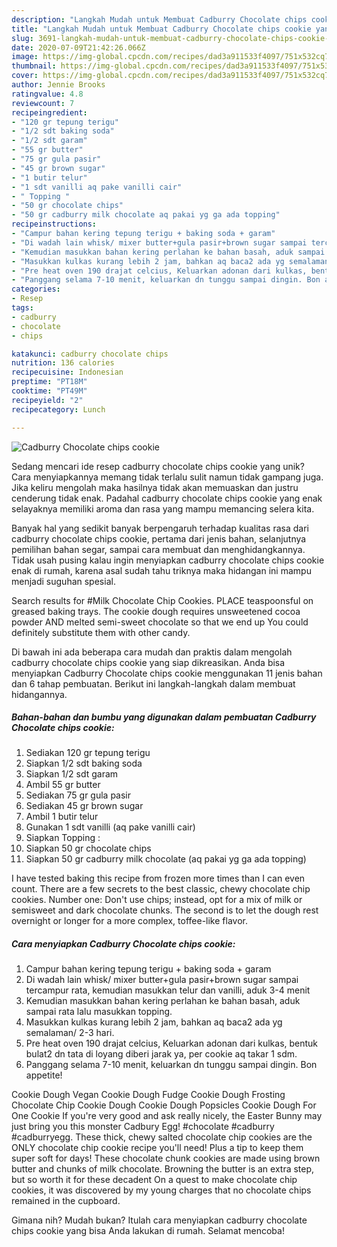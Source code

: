 ```yaml
---
description: "Langkah Mudah untuk Membuat Cadburry Chocolate chips cookie yang Enak"
title: "Langkah Mudah untuk Membuat Cadburry Chocolate chips cookie yang Enak"
slug: 3691-langkah-mudah-untuk-membuat-cadburry-chocolate-chips-cookie-yang-enak
date: 2020-07-09T21:42:26.066Z
image: https://img-global.cpcdn.com/recipes/dad3a911533f4097/751x532cq70/cadburry-chocolate-chips-cookie-foto-resep-utama.jpg
thumbnail: https://img-global.cpcdn.com/recipes/dad3a911533f4097/751x532cq70/cadburry-chocolate-chips-cookie-foto-resep-utama.jpg
cover: https://img-global.cpcdn.com/recipes/dad3a911533f4097/751x532cq70/cadburry-chocolate-chips-cookie-foto-resep-utama.jpg
author: Jennie Brooks
ratingvalue: 4.8
reviewcount: 7
recipeingredient:
- "120 gr tepung terigu"
- "1/2 sdt baking soda"
- "1/2 sdt garam"
- "55 gr butter"
- "75 gr gula pasir"
- "45 gr brown sugar"
- "1 butir telur"
- "1 sdt vanilli aq pake vanilli cair"
- " Topping "
- "50 gr chocolate chips"
- "50 gr cadburry milk chocolate aq pakai yg ga ada topping"
recipeinstructions:
- "Campur bahan kering tepung terigu + baking soda + garam"
- "Di wadah lain whisk/ mixer butter+gula pasir+brown sugar sampai tercampur rata, kemudian masukkan telur dan vanilli, aduk 3-4 menit"
- "Kemudian masukkan bahan kering perlahan ke bahan basah, aduk sampai rata lalu masukkan topping."
- "Masukkan kulkas kurang lebih 2 jam, bahkan aq baca2 ada yg semalaman/ 2-3 hari."
- "Pre heat oven 190 drajat celcius, Keluarkan adonan dari kulkas, bentuk bulat2 dn tata di loyang diberi jarak ya, per cookie aq takar 1 sdm."
- "Panggang selama 7-10 menit, keluarkan dn tunggu sampai dingin. Bon appetite!"
categories:
- Resep
tags:
- cadburry
- chocolate
- chips

katakunci: cadburry chocolate chips 
nutrition: 136 calories
recipecuisine: Indonesian
preptime: "PT18M"
cooktime: "PT49M"
recipeyield: "2"
recipecategory: Lunch

---
```



![Cadburry Chocolate chips cookie](https://img-global.cpcdn.com/recipes/dad3a911533f4097/751x532cq70/cadburry-chocolate-chips-cookie-foto-resep-utama.jpg)

Sedang mencari ide resep cadburry chocolate chips cookie yang unik? Cara menyiapkannya memang tidak terlalu sulit namun tidak gampang juga. Jika keliru mengolah maka hasilnya tidak akan memuaskan dan justru cenderung tidak enak. Padahal cadburry chocolate chips cookie yang enak selayaknya memiliki aroma dan rasa yang mampu memancing selera kita.

Banyak hal yang sedikit banyak berpengaruh terhadap kualitas rasa dari cadburry chocolate chips cookie, pertama dari jenis bahan, selanjutnya pemilihan bahan segar, sampai cara membuat dan menghidangkannya. Tidak usah pusing kalau ingin menyiapkan cadburry chocolate chips cookie enak di rumah, karena asal sudah tahu triknya maka hidangan ini mampu menjadi suguhan spesial.

Search results for #Milk Chocolate Chip Cookies. PLACE teaspoonsful on greased baking trays. The cookie dough requires unsweetened cocoa powder AND melted semi-sweet chocolate so that we end up You could definitely substitute them with other candy.


Di bawah ini ada beberapa cara mudah dan praktis dalam mengolah cadburry chocolate chips cookie yang siap dikreasikan. Anda bisa menyiapkan Cadburry Chocolate chips cookie menggunakan 11 jenis bahan dan 6 tahap pembuatan. Berikut ini langkah-langkah dalam membuat hidangannya.

<!--inarticleads1-->

##### Bahan-bahan dan bumbu yang digunakan dalam pembuatan Cadburry Chocolate chips cookie:

1. Sediakan 120 gr tepung terigu
1. Siapkan 1/2 sdt baking soda
1. Siapkan 1/2 sdt garam
1. Ambil 55 gr butter
1. Sediakan 75 gr gula pasir
1. Sediakan 45 gr brown sugar
1. Ambil 1 butir telur
1. Gunakan 1 sdt vanilli (aq pake vanilli cair)
1. Siapkan  Topping :
1. Siapkan 50 gr chocolate chips
1. Siapkan 50 gr cadburry milk chocolate (aq pakai yg ga ada topping)


I have tested baking this recipe from frozen more times than I can even count. There are a few secrets to the best classic, chewy chocolate chip cookies. Number one: Don&#39;t use chips; instead, opt for a mix of milk or semisweet and dark chocolate chunks. The second is to let the dough rest overnight or longer for a more complex, toffee-like flavor. 

<!--inarticleads2-->

##### Cara menyiapkan Cadburry Chocolate chips cookie:

1. Campur bahan kering tepung terigu + baking soda + garam
1. Di wadah lain whisk/ mixer butter+gula pasir+brown sugar sampai tercampur rata, kemudian masukkan telur dan vanilli, aduk 3-4 menit
1. Kemudian masukkan bahan kering perlahan ke bahan basah, aduk sampai rata lalu masukkan topping.
1. Masukkan kulkas kurang lebih 2 jam, bahkan aq baca2 ada yg semalaman/ 2-3 hari.
1. Pre heat oven 190 drajat celcius, Keluarkan adonan dari kulkas, bentuk bulat2 dn tata di loyang diberi jarak ya, per cookie aq takar 1 sdm.
1. Panggang selama 7-10 menit, keluarkan dn tunggu sampai dingin. Bon appetite!


Cookie Dough Vegan Cookie Dough Fudge Cookie Dough Frosting Chocolate Chip Cookie Dough Cookie Dough Popsicles Cookie Dough For One Cookie If you&#39;re very good and ask really nicely, the Easter Bunny may just bring you this monster Cadbury Egg! #chocolate #cadburry #cadburryegg. These thick, chewy salted chocolate chip cookies are the ONLY chocolate chip cookie recipe you&#39;ll need! Plus a tip to keep them super soft for days! These chocolate chunk cookies are made using brown butter and chunks of milk chocolate. Browning the butter is an extra step, but so worth it for these decadent On a quest to make chocolate chip cookies, it was discovered by my young charges that no chocolate chips remained in the cupboard. 

Gimana nih? Mudah bukan? Itulah cara menyiapkan cadburry chocolate chips cookie yang bisa Anda lakukan di rumah. Selamat mencoba!
